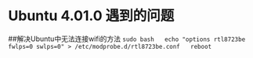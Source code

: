 # Ubuntu 4.01.0 遇到的问题

##解决Ubuntu中无法连接wifi的方法
`sudo bash  
echo "options rtl8723be fwlps=0 swlps=0" > /etc/modprobe.d/rtl8723be.conf  
reboot`   
